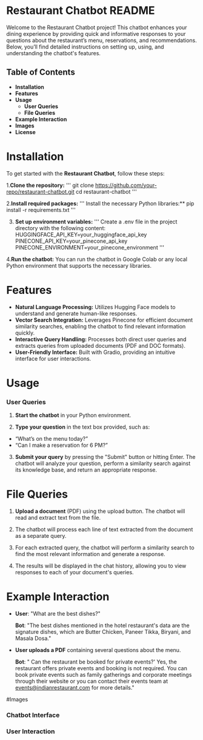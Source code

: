 # Restaurant Chatbot README

Welcome to the Restaurant Chatbot project! This chatbot enhances your dining experience by providing quick and informative responses to your questions about the restaurant’s menu, reservations, and recommendations. Below, you’ll find detailed instructions on setting up, using, and understanding the chatbot's features.

## Table of Contents
- **Installation**
- **Features**
- **Usage**
  -  **User Queries**
  -  **File Queries**
- **Example Interaction**
- **Images**
- **License**

# Installation
To get started with the **Restaurant Chatbot**, follow these steps:

1.**Clone the repository:**
'''
git clone https://github.com/your-repo/restaurant-chatbot.git
cd restaurant-chatbot
'''

2.**Install required packages:**
'''
Install the necessary Python libraries:**
pip install -r requirements.txt
'''

3. **Set up environment variables:**
'''
Create a .env file in the project directory with the following content:
HUGGINGFACE_API_KEY=your_huggingface_api_key
PINECONE_API_KEY=your_pinecone_api_key
PINECONE_ENVIRONMENT=your_pinecone_environment
'''

4.**Run the chatbot:**
You can run the chatbot in Google Colab or any local Python environment that supports the necessary libraries.

# Features
- **Natural Language Processing:** Utilizes Hugging Face models to understand and generate human-like responses.
- **Vector Search Integration:** Leverages Pinecone for efficient document similarity searches, enabling the chatbot to find relevant information quickly.
- **Interactive Query Handling:** Processes both direct user queries and extracts queries from uploaded documents (PDF and DOC formats).
- **User-Friendly Interface:** Built with Gradio, providing an intuitive interface for user interactions.

# Usage
### User Queries
1. **Start the chatbot** in your Python environment.

2. **Type your question** in the text box provided, such as:

- “What’s on the menu today?”
- “Can I make a reservation for 6 PM?”
3. **Submit your query** by pressing the "Submit" button or hitting Enter. The chatbot will analyze your question, perform a similarity search against its knowledge base, and return an appropriate response.

# File Queries
1. **Upload a document** (PDF) using the upload button. The chatbot will read and extract text from the file.

2. The chatbot will process each line of text extracted from the document as a separate query.

3. For each extracted query, the chatbot will perform a similarity search to find the most relevant information and generate a response.

4. The results will be displayed in the chat history, allowing you to view responses to each of your document's queries.

# Example Interaction
- **User**: "What are the best dishes?"

  **Bot**: "The best dishes mentioned in the hotel restaurant's data are the signature dishes, which are Butter Chicken, Paneer Tikka, Biryani, and Masala Dosa."

- **User uploads a PDF** containing several questions about the menu.

  **Bot**:  " Can the restaurant be booked for private events?' Yes, the restaurant offers private events and booking is not required. You can book private events such as family gatherings and corporate meetings through their website or you can contact their events team at events@indianrestaurant.com for more details."

#Images
### Chatbot Interface

### User Interaction
